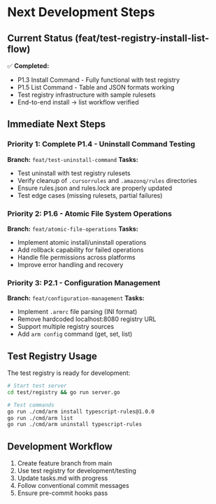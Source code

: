 # Next Development Steps

## Current Status (feat/test-registry-install-list-flow)

✅ **Completed:**
- P1.3 Install Command - Fully functional with test registry
- P1.5 List Command - Table and JSON formats working
- Test registry infrastructure with sample rulesets
- End-to-end install → list workflow verified

## Immediate Next Steps

### Priority 1: Complete P1.4 - Uninstall Command Testing
**Branch:** `feat/test-uninstall-command`
**Tasks:**
- Test uninstall with test registry rulesets
- Verify cleanup of `.cursorrules` and `.amazonq/rules` directories
- Ensure rules.json and rules.lock are properly updated
- Test edge cases (missing rulesets, partial failures)

### Priority 2: P1.6 - Atomic File System Operations
**Branch:** `feat/atomic-file-operations`
**Tasks:**
- Implement atomic install/uninstall operations
- Add rollback capability for failed operations
- Handle file permissions across platforms
- Improve error handling and recovery

### Priority 3: P2.1 - Configuration Management
**Branch:** `feat/configuration-management`
**Tasks:**
- Implement `.armrc` file parsing (INI format)
- Remove hardcoded localhost:8080 registry URL
- Support multiple registry sources
- Add `arm config` command (get, set, list)

## Test Registry Usage

The test registry is ready for development:

```bash
# Start test server
cd test/registry && go run server.go

# Test commands
go run ./cmd/arm install typescript-rules@1.0.0
go run ./cmd/arm list
go run ./cmd/arm uninstall typescript-rules
```

## Development Workflow

1. Create feature branch from main
2. Use test registry for development/testing
3. Update tasks.md with progress
4. Follow conventional commit messages
5. Ensure pre-commit hooks pass
